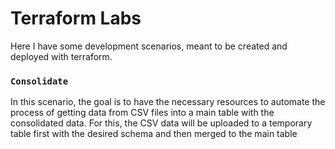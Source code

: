 # Terraform Labs
Here I have some development scenarios, meant to be created and deployed with terraform.

### `Consolidate`
In this scenario, the goal is to have the necessary resources to automate the process of getting data from CSV files into a main table with the consolidated data. For this, the CSV data will be uploaded to a temporary table first with the desired schema and then merged to the main table

